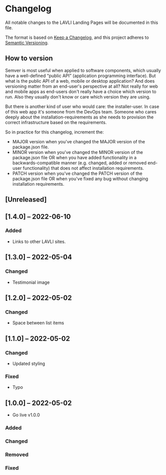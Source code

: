 # Changelog

All notable changes to the LAVLI Landing Pages will be documented in this file.

The format is based on [Keep a Changelog](https://keepachangelog.com/en/1.0.0/),
and this project adheres to [Semantic Versioning](https://semver.org/spec/v2.0.0.html).

## How to version

Semver is most useful when applied to software components, which usually have a
well-defined “public API” (application programming interface). But what is the
public API of a web, mobile or desktop application? And does versioning matter
from an end-user's perspective at all? Not really for web and mobile apps as
end-users don't really have a choice which version to run. Also they usually
don't know or care which version they are using.

But there is another kind of user who would care: the installer-user. In case
of this web app it's someone from the DevOps team. Someone who cares deeply
about the installation-requirements as she needs to provision the correct
infrastructure based on the requirements.

So in practice for this changelog, increment the:

- MAJOR version when you've changed the MAJOR version of the package.json file.
- MINOR version when you've changed the MINOR version of the package.json file
  OR when you have added functionality in a backwards-compatible manner (e.g.
  changed, added or removed end-user functionality) that does not affect
  installation requirements.
- PATCH version when you've changed the PATCH version of the package.json file
  OR when you've fixed any bug without changing installation requirements.

## [Unreleased]

## [1.4.0] – 2022-06-10

### Added

- Links to other LAVLI sites.

## [1.3.0] – 2022-05-04

### Changed

- Testimonial image

## [1.2.0] – 2022-05-02

### Changed

- Space between list items

## [1.1.0] – 2022-05-02

### Changed

- Updated styling

### Fixed

- Typo

## [1.0.0] – 2022-05-02

- Go live v1.0.0

### Added

### Changed

### Removed

### Fixed
